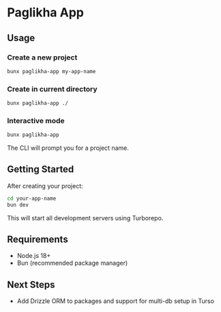 # Paglikha App

## Usage

### Create a new project

```bash
bunx paglikha-app my-app-name
```

### Create in current directory

```bash
bunx paglikha-app ./
```

### Interactive mode

```bash
bunx paglikha-app
```

The CLI will prompt you for a project name.

## Getting Started

After creating your project:

```bash
cd your-app-name
bun dev
```

This will start all development servers using Turborepo.

## Requirements

- Node.js 18+
- Bun (recommended package manager)

## Next Steps

- Add Drizzle ORM to packages and support for multi-db setup in Turso
